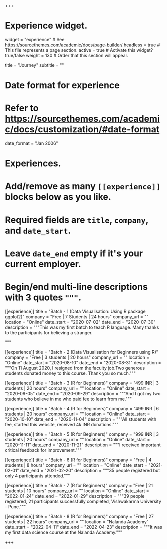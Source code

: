 +++
# Experience widget.
widget = "experience"  # See https://sourcethemes.com/academic/docs/page-builder/
headless = true  # This file represents a page section.
active = true  # Activate this widget? true/false
weight = 130  # Order that this section will appear.

title = "Journey"
subtitle = ""

# Date format for experience
#   Refer to https://sourcethemes.com/academic/docs/customization/#date-format
date_format = "Jan 2006"

# Experiences.
#   Add/remove as many `[[experience]]` blocks below as you like.
#   Required fields are `title`, `company`, and `date_start`.
#   Leave `date_end` empty if it's your current employer.
#   Begin/end multi-line descriptions with 3 quotes `"""`.
[[experience]]
  title = "Batch - 1 (Data Visualisation: Using R package ggplot2)"
  company = "Free | 7 Students | 24 hours"
  company_url = ""
  location = "Online"
  date_start = "2020-07-02"
  date_end = "2020-07-30"
  description = """This was my first batch to teach R language. Many thanks to the participants for believing a stranger.
  
  """

[[experience]]
  title = "Batch - 2 (Data Visualisation for Beginners using R)"
  company = "Free | 3 students | 20 hours"
  company_url = ""
  location = "Online"
  date_start = "2020-08-10"
  date_end = "2020-08-31"
  description = """On 11 August 2020, I resigned from the faculty job.Two generous students donated money to this course. Thank you so much."""

[[experience]]
  title = "Batch - 3 (R for Beginners)"
  company = "499 INR | 3 students | 20 hours"
  company_url = ""
  location = "Online"
  date_start = "2020-09-05"
  date_end = "2020-09-29"
  description = """And I got my two students who believe in me who paid fee to learn from me."""
  
[[experience]]
  title = "Batch - 4 (R for Beginners)"
  company = "499 INR | 6 students | 20 hours"
  company_url = ""
  location = "Online"
  date_start = "2020-10-10"
  date_end = "2020-11-04"
  description = """All students with fee, started this website, received 4k INR donations.""" 
  
[[experience]]
  title = "Batch - 5 (R for Beginners)"
  company = "999 INR | 3 students | 20 hours"
  company_url = ""
  location = "Online"
  date_start = "2020-11-11"
  date_end = "2020-11-21"
  description = """I received important critical feedback for improvement."""   

[[experience]]
  title = "Batch - 6 (R for Beginners)"
  company = "Free | 4 students | 8 hours"
  company_url = ""
  location = "Online"
  date_start = "2021-02-01"
  date_end = "2021-02-20"
  description = """35 people registered but only 4 participants attended."""   

[[experience]]
  title = "Batch - 7 (R for Beginners)"
  company = "Free | 21 students | 10 hours"
  company_url = ""
  location = "Online"
  date_start = "2022-01-24"
  date_end = "2022-01-29"
  description = """39 people registered, 21 participants successfully completed, Vishwakarma University - Pune."""
  
[[experience]]
  title = "Batch - 8 (R for Beginners)"
  company = "Free | 27 students | 22 hours"
  company_url = ""
  location = "Nalanda Academy"
  date_start = "2022-04-11"
  date_end = "2022-04-23"
  description = """It was my first data science course at the Nalanda Academy."""  

+++
